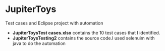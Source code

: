 # JupiterToys
Test cases and Eclipse project with automation




* <b>JupiterToysTest cases.xlsx</b> contains the 10 test cases that I identified.
* <b>JupiterToysTesting2</b> contains the source code.I used selenuim with java to do the automation
